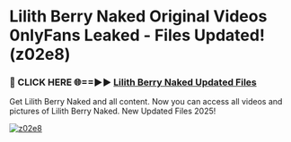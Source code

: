 # Lilith Berry Naked Original Videos 0nlyFans Leaked - Files Updated! (z02e8)

<h3>🔴 CLICK HERE 🌐==►► <a href="https://tinyurl.com/up5wt9bj" rel="nofollow">Lilith Berry Naked Updated Files</a></h3>

Get Lilith Berry Naked and all content. Now you can access all videos and pictures of Lilith Berry Naked. New Updated Files 2025!

[![z02e8](https://i.imgur.com/ABiUzMV.gif)](https://tinyurl.com/up5wt9bj)
